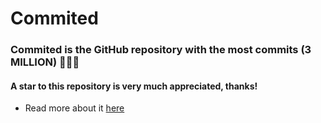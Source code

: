 # Commited
### Commited is the GitHub repository with the most commits (3 MILLION) 🚀🚀🚀
#### A star to this repository is very much appreciated, thanks!

- Read more about it [here](https://gist.github.com/virejdasani/274316348eb4483d8eb475f52d6bcf0a)
